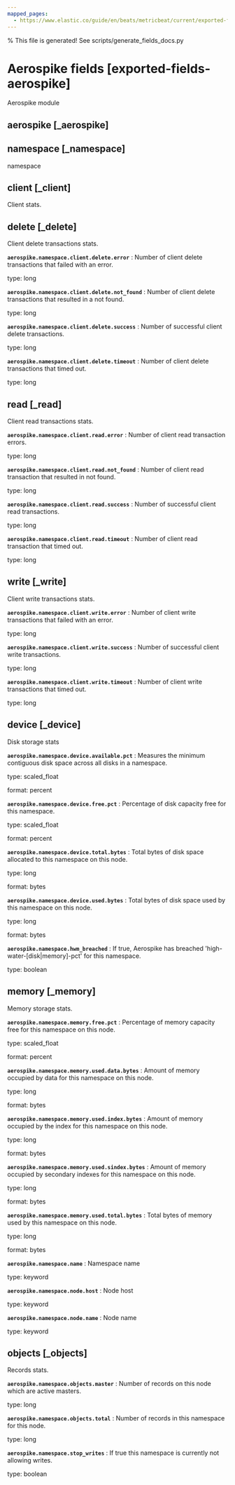 ```yaml
---
mapped_pages:
  - https://www.elastic.co/guide/en/beats/metricbeat/current/exported-fields-aerospike.html
---
```


% This file is generated! See scripts/generate_fields_docs.py

# Aerospike fields [exported-fields-aerospike]

Aerospike module

## aerospike [_aerospike]



## namespace [_namespace]

namespace

## client [_client]

Client stats.

## delete [_delete]

Client delete transactions stats.

**`aerospike.namespace.client.delete.error`**
:   Number of client delete transactions that failed with an error.

type: long


**`aerospike.namespace.client.delete.not_found`**
:   Number of client delete transactions that resulted in a not found.

type: long


**`aerospike.namespace.client.delete.success`**
:   Number of successful client delete transactions.

type: long


**`aerospike.namespace.client.delete.timeout`**
:   Number of client delete transactions that timed out.

type: long


## read [_read]

Client read transactions stats.

**`aerospike.namespace.client.read.error`**
:   Number of client read transaction errors.

type: long


**`aerospike.namespace.client.read.not_found`**
:   Number of client read transaction that resulted in not found.

type: long


**`aerospike.namespace.client.read.success`**
:   Number of successful client read transactions.

type: long


**`aerospike.namespace.client.read.timeout`**
:   Number of client read transaction that timed out.

type: long


## write [_write]

Client write transactions stats.

**`aerospike.namespace.client.write.error`**
:   Number of client write transactions that failed with an error.

type: long


**`aerospike.namespace.client.write.success`**
:   Number of successful client write transactions.

type: long


**`aerospike.namespace.client.write.timeout`**
:   Number of client write transactions that timed out.

type: long


## device [_device]

Disk storage stats

**`aerospike.namespace.device.available.pct`**
:   Measures the minimum contiguous disk space across all disks in a namespace.

type: scaled_float

format: percent


**`aerospike.namespace.device.free.pct`**
:   Percentage of disk capacity free for this namespace.

type: scaled_float

format: percent


**`aerospike.namespace.device.total.bytes`**
:   Total bytes of disk space allocated to this namespace on this node.

type: long

format: bytes


**`aerospike.namespace.device.used.bytes`**
:   Total bytes of disk space used by this namespace on this node.

type: long

format: bytes


**`aerospike.namespace.hwm_breached`**
:   If true, Aerospike has breached 'high-water-[disk|memory]-pct' for this namespace.

type: boolean


## memory [_memory]

Memory storage stats.

**`aerospike.namespace.memory.free.pct`**
:   Percentage of memory capacity free for this namespace on this node.

type: scaled_float

format: percent


**`aerospike.namespace.memory.used.data.bytes`**
:   Amount of memory occupied by data for this namespace on this node.

type: long

format: bytes


**`aerospike.namespace.memory.used.index.bytes`**
:   Amount of memory occupied by the index for this namespace on this node.

type: long

format: bytes


**`aerospike.namespace.memory.used.sindex.bytes`**
:   Amount of memory occupied by secondary indexes for this namespace on this node.

type: long

format: bytes


**`aerospike.namespace.memory.used.total.bytes`**
:   Total bytes of memory used by this namespace on this node.

type: long

format: bytes


**`aerospike.namespace.name`**
:   Namespace name

type: keyword


**`aerospike.namespace.node.host`**
:   Node host

type: keyword


**`aerospike.namespace.node.name`**
:   Node name

type: keyword


## objects [_objects]

Records stats.

**`aerospike.namespace.objects.master`**
:   Number of records on this node which are active masters.

type: long


**`aerospike.namespace.objects.total`**
:   Number of records in this namespace for this node.

type: long


**`aerospike.namespace.stop_writes`**
:   If true this namespace is currently not allowing writes.

type: boolean


